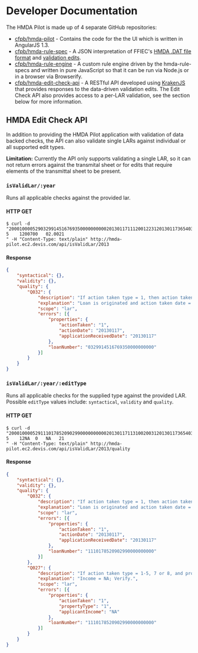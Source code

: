 # Developer Documentation

The HMDA Pilot is made up of 4 separate GitHub repositories:

 * [cfpb/hmda-pilot](https://github.com/cfpb/hmda-pilot) - Contains the code for the the UI which is written in AngularJS 1.3.
 * [cfpb/hmda-rule-spec](https://github.com/cfpb/hmda-rule-spec) - A JSON interpretation of FFIEC's [HMDA .DAT file format](http://www.ffiec.gov/hmda/fileformats.htm) and [validation edits](http://www.ffiec.gov/hmda/edits.htm).
 * [cfpb/hmda-rule-engine](https://github.com/cfpb/hmda-rule-engine) - A custom rule engine driven by the hmda-rule-specs and  written in pure JavaScript so that it can be run via Node.js or in a browser via Browserify.
 * [cfpb/hmda-edit-check-api](https://github.com/cfpb/hmda-edit-check-api) - A RESTful API developed using [KrakenJS](http://krakenjs.com/) that provides responses to the data-driven validation edits. The Edit Check API also provides access to a per-LAR validation, see the section below for more information.

## HMDA Edit Check API

In addition to providing the HMDA Pilot application with validation of data backed checks, the API can also validate single LARs against individual or all supported edit types.

**Limitation:** Currently the API only supports validating a single LAR, so it can not return errors against the transmital sheet or for edits that require elements of the transmittal sheet to be present.

### `isValidLar/:year`

Runs all applicable checks against the provided lar.

#### HTTP GET
```shell
$ curl -d "200010000529032991451676935000000000020130117111200122312013011736540311770501.01225    5    1200700   02.0021                                                                                                                                                                                                                                                                              " -H "Content-Type: text/plain" http://hmda-pilot.ec2.devis.com/api/isValidLar/2013
```

#### Response

```json
{
    "syntactical": {},
    "validity": {},
    "quality": {
        "Q032": {
            "description": "If action taken type = 1, then action taken date should not equal the date application received.",
            "explanation": "Loan is originated and action taken date = date application received; Verify.",
            "scope": "lar",
            "errors": [{
                "properties": {
                    "actionTaken": "1",
                    "actionDate": "20130117",
                    "applicationReceivedDate": "20130117"
                },
                "loanNumber": "0329914516769350000000000"
            }]
        }
    }
}
```

### `isValidLar/:year/:editType`

Runs all applicable checks for the supplied type against the provided LAR. Possible `editType` values include: `syntactical`, `validity` and `quality`.

#### HTTP GET
```shell
$ curl -d "200010000529111017852090299000000000020130117113100200312013011736540311770503.00225    5    12NA  0   NA   21                                                                                                                                                                                                                                                                              " -H "Content-Type: text/plain" http://hmda-pilot.ec2.devis.com/api/isValidLar/2013/quality
```

#### Response

```json
{
    "syntactical": {},
    "validity": {},
    "quality": {
        "Q032": {
            "description": "If action taken type = 1, then action taken date should not equal the date application received.",
            "explanation": "Loan is originated and action taken date = date application received; Verify.",
            "scope": "lar",
            "errors": [{
                "properties": {
                    "actionTaken": "1",
                    "actionDate": "20130117",
                    "applicationReceivedDate": "20130117"
                },
                "loanNumber": "1110178520902990000000000"
            }]
        },
        "Q027": {
            "description": "If action taken type = 1-5, 7 or 8, and property type = 1 or 2, then applicant income should not = NA.",
            "explanation": "Income = NA; Verify.",
            "scope": "lar",
            "errors": [{
                "properties": {
                    "actionTaken": "1",
                    "propertyType": "1",
                    "applicantIncome": "NA"
                },
                "loanNumber": "1110178520902990000000000"
            }]
        }
    }
}
```

